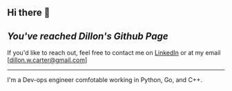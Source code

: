 ## Hi there 👋
*You've reached Dillon's Github Page*
---
If you'd like to reach out, feel free to contact me on [LinkedIn](https://www.linkedin.com/in/dillon-w-carter/) or at my email [dillon.w.carter@gmail.com]

---
I'm a Dev-ops engineer comfotable working in Python, Go, and C++. 

<!--
**PickleMustard/PickleMustard** is a ✨ _special_ ✨ repository because its `README.md` (this file) appears on your GitHub profile.

Here are some ideas to get you started:

- 🔭 I’m currently working on ...
- 🌱 I’m currently learning ...
- 👯 I’m looking to collaborate on ...
- 🤔 I’m looking for help with ...
- 💬 Ask me about ...
- 📫 How to reach me: ...
- 😄 Pronouns: ...
- ⚡ Fun fact: ...
-->
